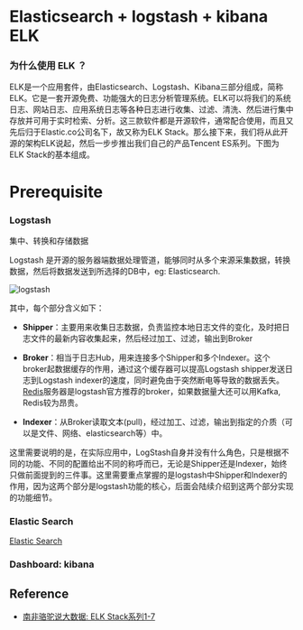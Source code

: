 # Elasticsearch + logstash + kibana ELK



### 为什么使用 ELK ？

ELK是一个应用套件，由Elasticsearch、Logstash、Kibana三部分组成，简称ELK。它是一套开源免费、功能强大的日志分析管理系统。ELK可以将我们的系统日志、网站日志、应用系统日志等各种日志进行收集、过滤、清洗、然后进行集中存放并可用于实时检索、分析。这三款软件都是开源软件，通常配合使用，而且又先后归于Elastic.co公司名下，故又称为ELK Stack。那么接下来，我们将从此开源的架构ELK说起，然后一步步推出我们自己的产品Tencent ES系列。下图为ELK Stack的基本组成。



# Prerequisite 



### Logstash

集中、转换和存储数据

Logstash 是开源的服务器端数据处理管道，能够同时从多个来源采集数据，转换数据，然后将数据发送到所选择的DB中，eg: Elasticsearch.

![logstash](https://user-images.githubusercontent.com/11788053/126909959-178a51f1-85a8-4ffe-9ba8-de3b952a69ce.png)

其中，每个部分含义如下：

-  **Shipper**：主要用来收集日志数据，负责监控本地日志文件的变化，及时把日志文件的最新内容收集起来，然后经过加工、过滤，输出到Broker

- **Broker**：相当于日志Hub，用来连接多个Shipper和多个Indexer。这个broker起数据缓存的作用，通过这个缓存器可以提高Logstash shipper发送日志到Logstash indexer的速度，同时避免由于突然断电等导致的数据丢失。[Redis](https://cloud.tencent.com/product/crs?from=10680)服务器是logstash官方推荐的broker，如果数据量大还可以用Kafka, Redis较为昂贵。

- **Indexer**：从Broker读取文本(pull)，经过加工、过滤，输出到指定的介质（可以是文件、网络、elasticsearch等）中。

这里需要说明的是，在实际应用中，LogStash自身并没有什么角色，只是根据不同的功能、不同的配置给出不同的称呼而已，无论是Shipper还是Indexer，始终只做前面提到的三件事。这里需要重点掌握的是logstash中Shipper和Indexer的作用，因为这两个部分是logstash功能的核心，后面会陆续介绍到这两个部分实现的功能细节。

### Elastic Search

[Elastic Search](elasticsearch.md)

### Dashboard: kibana





## Reference

- [南非骆驼说大数据: ELK Stack系列1-7](https://cloud.tencent.com/developer/article/1584012)